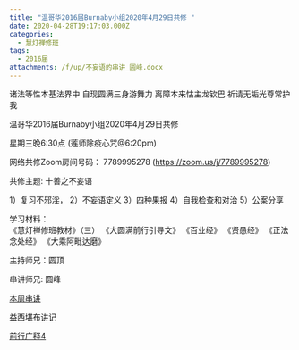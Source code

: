 ```yaml
---
title: "温哥华2016届Burnaby小组2020年4月29日共修 "
date: 2020-04-28T19:17:03.000Z
categories:
  - 慧灯禅修班
tags:
  - 2016届
attachments: /f/up/不妄语的串讲_圆峰.docx
---
```

诸法等性本基法界中 自现圆满三身游舞力 离障本来怙主龙钦巴 祈请无垢光尊常护我

温哥华2016届Burnaby小组2020年4月29日共修 

星期三晚6:30点 (莲师除疫心咒@6:20pm)

网络共修Zoom房间号码： 7789995278 (<https://zoom.us/j/7789995278>)

共修主题: 十善之不妄语

1）复习不邪淫，
2）不妄语定义
3）四种果报
4）自我检查和对治
5）公案分享

学习材料：  
《慧灯禅修班教材》（三） 
《大圆满前行引导文》
《百业经》
《贤愚经》
《正法念处经》
《大乘阿毗达磨》

主持师兄：圆顶

串讲师兄: 圆峰


[本周串讲](https://hdvblob.blob.core.windows.net/hdv/f/up/不妄语的串讲_圆峰.docx)

[益西堪布讲记](https://hdvblob.blob.core.windows.net/hdv/f/up/因果益西.pdf)

[前行广释4](https://hdvblob.blob.core.windows.net/hdv/f/up/前行广释4.pdf)
